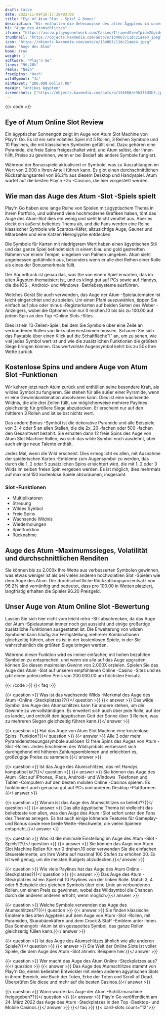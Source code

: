 ```yaml
---
draft: false
date: 2022-11-09T16:17:38+03:00
title: "Eye of Atum Slot - Spiel & Bonus"
description: "Wir enthüllen die Geheimnisse des alten Ägyptens in unserem Auge von Atum Online Slot Review. Wir betrachten auch die Funktionen und wo wir sie mit dem besten Casino -Bonus spielen können."
h1: "Auge des Atumschlitzes"
iframe: "https://asccw.playngonetwork.com/Casino/IframedView?pid=2&gid=eyeofatum&lang=en_US&practice=1&channel=desktop&div=flashobject&width=100%25&height=100%25&user=&password=&ctx=&demo=2&brand=&lobby=&rccurrentsessiontime=0&rcintervaltime=0&rcaccounthistoryurl=&rccontinueurl=&rcexiturl=&rchistoryurlmode=&autoplaylimits=0&autoplayreset=0&callback=flashCallback&rcmga=&resourcelevel=0&hasjackpots=False&country=&pauseplay=&playlimit=&selftest=&sessiontime=&showpoweredby=True"
thumbnail: "https://objects.kaxmedia.com/auto/o/134863/11dc21aee4.jpeg"
icon: "https://objects.kaxmedia.com/auto/o/134863/11dc21aee4.jpeg"
name: "Auge des Atum"
home: true
weight: 1
software: "Play'n Go"
lines: "96.20%"
reels: "Nein"
freeSpins: "Hoch"
wildSymbol: "Ja"
minMaxBet: "200.000 Dollar.00"
maxWin: "Antikes Ägypten"
screenshots: ["https://objects.kaxmedia.com/auto/o/134866/e9b3f8d3b7.jpeg"]
---
```


{{< code >}}<h2>Eye of Atum Online Slot Review</h2><p>Ein ägyptischer Sonnengott zeigt im Auge von Atum Slot Machine von Play'n Go. Es ist ein sehr volatiles Spiel mit 5 Rollen, 3 Reihen Symbole und 10 Paylines, die mit klassischen Symbolen gefüllt sind. Dazu gehören eine Pyramide, die freie Spins freigeschaltet wird, und Atum selbst, der Ihnen hilft, Preise zu gewinnen, wenn er bei Bedarf als andere Symbole fungiert.</p><p>Während der Bonusspiele aktualisiert er Symbole, was zu Auszahlungen im Wert von 2.000 x Ihren Anteil führen kann. Es gibt einen durchschnittlichen Rückzahlungsanteil von 96.2% aus diesem Desktop und Handyspiel. Atum wartet auf die besten Play'n -Go -Casinos, die hier vorgestellt werden.</p><h2>Wie man das Auge des Atum -Slot -Spiels spielt</h2><p>Play'n Go haben eine lange Reihe von Spielen mit ägyptischem Thema in ihrem Portfolio, und während viele hochmoderne Grafiken haben, tönt das Auge des Atum-Slot dies ein wenig und sieht leicht veraltet aus. Aber es deckt ein äußerst beliebtes Thema ab, und die Fans werden eine Reihe klassischer Symbole wie Scaraba-Käfer, allzusichtige Auge, Gauner und Mitarbeiter und eine Katzen Hieroglyphe entdecken.</p><p>Die Symbole für Karten mit niedrigerem Wert haben einen ägyptischen Stil und das ganze Spiel befindet sich in einem blau und gold gestreiften Rahmen vor einem Tempel, umgeben von Palmen umgeben. Atum sieht angemessen gottähnlich aus, besonders wenn er alle drei Reihen einer Rolle als eines der Bonusmerkmale füllt.</p><p>Der Soundtrack ist genau das, was Sie von einem Spiel erwarten, das im alten Ägypten thematisiert ist, und es klingt gut auf PCs sowie auf Handys, die die iOS-, Android- und Windows -Betriebssysteme ausführen.</p><p>Welches Gerät Sie auch verwenden, das Auge der Atum -Spielautomaten ist leicht eingerichtet und zu spielen. Um einen Pfahl auszuwählen, tippen Sie einfach auf plus oder minus -Registerkarten auf beiden Seiten des Weber -Anzeigers, wobei die Optionen von nur 0 reichen.10 bis bis zu 100.00 auf jedem Spin an den Top -Online Slots -Sites.</p><p>Dies ist ein 10-Zeilen-Spiel, bei dem Sie Symbole über eine Zeile an verbundenen Rollen von links übereinstimmen müssen. Schauen Sie sich das Paytable über einen Klick auf die Schaltfläche"I" an, um zu sehen, wie viel jedes Symbol wert ist und wie die zusätzlichen Funktionen die größten Siege bringen können. Das wertvollste Augensymbol kehrt bis zu 50x Ihre Wette zurück.</p><h2>Kostenlose Spins und andere Auge von Atum Slot -Funktionen</h2><p>Wir kehren jetzt nach Atum zurück und enthüllen seine besondere Kraft, als wildes Symbol zu fungieren. Sie stehen für alle außer einer Pyramide, wenn er eine Gewinnkombination absolvieren kann. Dies ist eine wachsende Wildnis, die alle drei Zeilen füllt, um möglicherweise mehrere Paylines gleichzeitig für größere Siege abzudecken. Er erscheint nur auf den mittleren 3 Rollen und ist selbst nichts wert.</p><p>Das andere Bonus -Symbol ist die dekorative Pyramide und alle Beispiele von 3, 4 oder 5 an allen Stellen, die die 2x, 20 -fachen oder 500 -fachen den Gesamtwert bezahlt. Sie erhalten dann 12 freie Spins des Auge von Atum Slot Machine Rollen, wo sich das wilde Symbol noch ausdehnt, aber auch einige neue Talente enthält.</p><p>Jedes Mal, wenn die Wild erscheint. Dies ermöglicht es allen, mit Ausnahme der spielerischen Karten -Embleme zum Augensymbol zu werden, das durch die 1, 2 oder 5 zusätzlichen Spins erleichtert wird, die mit 1, 2 oder 3 Wilds im selben freien Spin vergeben werden. Es ist möglich, dies mehrmals auf maximal 150 kostenlose Spiele abzuräumen, insgesamt.</p><h3>
Slot -Funktionen</h3><ul>
<li></span>
Multiplikatoren</li>
<li></span>
Streuung</li>
<li></span>
Wildes Symbol</li>
<li></span>
Freie Spins</li>
<li></span>
Wachsende Wildnis</li>
<li></span>
Wiederholungen</li>
<li></span>
Spielfunktion</li>
<li></span>
Rücknahme</li></ul><h2>Auge des Atum -Maximumssieges, Volatilität und durchschnittlichen Renditen</h2><p>Sie können bis zu 2.000x Ihre Wette aus verbesserten Symbolen gewinnen, was etwas weniger ist als bei vielen anderen hochvolatilen Slot -Spielen wie dem Auge des Atum. Der durchschnittliche Rückzahlungsprozentsatz von 96.2% sind vernünftig und bedeutet, dass pro 100.00 in Wetten platziert, langfristig erhalten die Spieler 96.20 Preisgeld.</p><h2>Unser Auge von Atum Online Slot -Bewertung</h2><p>Lassen Sie sich hier nicht vom leicht retro -Stil abschrecken, da das Auge der Atum -Spielautomat immer noch gut aussieht und einige großartige zusätzliche Funktionen ausgestattet ist. Die Erweiterung von wilden Symbolen kann häufig zur Fertigstellung mehrerer Kombinationen gleichzeitig führen, aber es ist in der kostenlosen Spiele, in der Sie wahrscheinlich die größten Siege bringen werden.</p><p>Während dieser Funktion wird es immer einfacher, mit hohen bezahlten Symbolen zu entsprechen, und wenn sie alle auf das Auge upgraden, können Sie diesen maximalen Gewinn von 2.000X erzielen. Spielen Sie das Auge des Atum -Slot auf unseren empfohlenen Online -Casino -Sites und es gibt einen potenziellen Preis von 200.000.00 am höchsten Einsatz.</p>
{{< /code >}}
{{< faq >}}

{{< question >}} Was ist das wachsende Wilds -Merkmal des Auge des Atum -Online -Steckplatzes??{{</ question >}}
{{< answer >}} Das wilde Symbol des Auge des Atumschlitzes kann für andere stehen, um die Gewinne zu vervollständigen. Es erweitert sich auch über jede Rolle, auf der es landet, und enthüllt den ägyptischen Gott der Sonne über 3 Reihen, was zu mehreren Siegen gleichzeitig führen kann.{{</ answer >}}

{{< question >}} Hat das Auge von Atum Slot Machine eine kostenlose Spins -Funktion?{{</ question >}}
{{< answer >}} Alle 3 oder mehr Pyramidenstreuungssymbole auslösen 12 freie Spins des Auges von Atum -Slot -Rollen. Jedes Erscheinen des Wildsymbols verbessert sich durchgehend mit höheren Zahlungsemblemen und erleichtert es, großzügige Preise zu sammeln.{{</ answer >}}

{{< question >}} Ist das Auge des Atumschlitzes, das mit Handys kompatibel ist?{{</ question >}}
{{< answer >}} Sie können das Auge des Atum -Slot auf iPhones, iPads, Android- und Windows -Telefonen und Tablet -Computern auf den besten mobilen Online -Casinos spielen. Es funktioniert auch genauso gut auf PCs und anderen Desktop -Plattformen.{{</ answer >}}

{{< question >}} Warum ist das Auge des Atumschlitzes so beliebt??{{</ question >}}
{{< answer >}} Das alte ägyptische Thema ist vielleicht das beliebteste von allen, was den Auge des Atum -Slot sofort unter den Fans des Themas anregen. Es hat auch einige lohnende Features für Gameplay- und Bonus sowie eine breite Wette -Reichweite, die vielen Spielern entspricht.{{</ answer >}}

{{< question >}} Was ist die minimale Einstellung im Auge des Atum -Slot -Spiels??{{</ question >}}
{{< answer >}} Sie können das Auge von Atum Slot Machine Rollen für nur 0 drehen.10 oder verwenden Sie die einfachen Steuerelemente, um Ihre Wette auf maximal 100 Stufen zu erhöhen.00. Es ist weit genug, um die meisten Budgets abzudecken.{{</ answer >}}

{{< question >}} Wie viele Paylines hat das Auge des Atum Online -Steckplatzes?{{</ question >}}
{{< answer >}} Das Auge des Atum -Steckplatzes ist ein Spiel mit 10 Paylines von der linken Rolle. Match 3, 4 oder 5 Beispiele des gleichen Symbols über eine Linie an verbundenen Rollen, um einen Preis zu gewinnen, wobei das Wildsymbol die Chancen durch die anderen anderen erhöht, wenn möglich.{{</ answer >}}

{{< question >}} Welche Symbole verwenden das Auge des Atumschlitzes??{{</ question >}}
{{< answer >}} Sie finden klassische Embleme des alten Ägyptens auf dem Auge von Atum -Slot -Rollen, mit Pyramiden, Skarabäenkäfern und dem Crook & Staff -Emblem unter ihnen. Das Sonnengott -Atum ist ein gestapeltes Symbol, das ganze Rollen gleichzeitig füllen kann.{{</ answer >}}

{{< question >}} Ist das Auge des Atumschlitzes ähnlich wie alle anderen Spiele?{{</ question >}}
{{< answer >}} Die Welt der Online Slots ist voller Spiele, die dem Auge des Atum -Slot ähneln. Beispiele hier.{{</ answer >}}

{{< question >}} Wer macht das Auge des Atum Online -Steckplatzes aus?{{</ question >}}
{{< answer >}} Das Auge des Atumschlitzes stammt von Play'n Go, einem beliebten Entwickler mit vielen anderen ägyptischen Slots in ihrem Bereich, wie Buch der Toten, Erbe der Toten und Scroll of Dead. Überprüfen Sie diese und mehr auf die besten Casinos.{{</ answer >}}

{{< question >}} Wann wurde das Auge der Atum -Schlitzmaschine freigegeben??{{</ question >}}
{{< answer >}} Play'n Go veröffentlicht am 24. März 2022 das Auge des Atum -Steckplatzes in den Top -Desktop- und Mobile Casinos.{{</ answer >}}
{{</ faq >}}
{{< card-slots count="12">}}